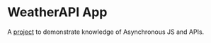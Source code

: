 # WeatherAPI App

A [project](https://www.theodinproject.com/lessons/node-path-javascript-weather-app)
to demonstrate knowledge of Asynchronous JS and APIs.